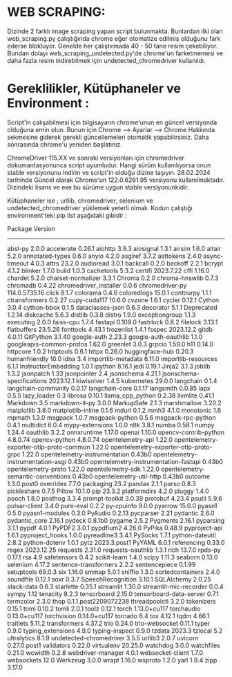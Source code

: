 # WEB SCRAPING:
Dizinde 2 farklı image scraping yapan script bulunmakta.
Bunlardan ilki olan web_scraping.py çalıştığında chrome eğer otomatize edilmiş olduğunu fark ederse blokluyor.
Genelde her çalıştırmada 40 - 50 tane resim çekebiliyor.
Bundan dolayı web_scraping_undetected.py'de chrome'un farketmemesi ve daha fazla 
    resim indirebilmek için undetected_chromedriver kullanıldı.

# Gereklilikler, Kütüphaneler ve Environment :
Script'in çalışabilmesi için bilgisayarın chrome'unun en güncel versiyonda olduğuna emin olun.
Bunun için Chrome --> Ayarlar --> Chrome Hakkında sekmesine giderek gerekli güncellemeleri otomatik yapabilirsiniz.
Daha sonrasında chrome'u yeniden başlatınız.

ChromeDriver 115.XX ve sonraki versiyonları için chromedriver dokumantasyonunca script uyumludur. Hangi sürüm kullanılıyorsa onun stable
versiyonunu indirin ve script'in olduğu dizine taşıyın.
28.02.2024 tarihinde Güncel olarak Chrome'un 122.0.6261.95 versiyonu kullanılmaktadır. Dizindeki lisans ve exe bu sürüme uygun stable versiyonunkidir.

Kütüphaneler ise ;
urllib, chromedriver, selenium ve undetected_chromedriver yüklemek yeterli olmalı.
Kodun çalıştığı environment'teki pip list aşağıdaki gibidir : 

Package                                  Version
---------------------------------------- --------------------
absl-py                                  2.0.0
accelerate                               0.26.1
aiohttp                                  3.9.3
aiosignal                                1.3.1
airsim                                   1.6.0
altair                                   5.2.0
annotated-types                          0.6.0
anyio                                    4.2.0
asgiref                                  3.7.2
asttokens                                2.4.0
async-timeout                            4.0.3
attrs                                    23.2.0
audioread                                3.0.1
backcall                                 0.2.0
backoff                                  2.2.1
bcrypt                                   4.1.2
blinker                                  1.7.0
build                                    1.0.3
cachetools                               5.3.2
certifi                                  2023.7.22
cffi                                     1.16.0
chardet                                  5.2.0
charset-normalizer                       3.3.1
Chroma                                   0.2.0
chroma-hnswlib                           0.7.3
chromadb                                 0.4.22
chromedriver_installer                   0.0.6
chromedriver-py                          114.0.5735.16
click                                    8.1.7
colorama                                 0.4.6
coloredlogs                              15.0.1
contourpy                                1.1.1
ctransformers                            0.2.27
cupy-cuda117                             10.6.0
cvzone                                   1.6.1
cycler                                   0.12.1
Cython                                   3.0.4
cython-bbox                              0.1.5
dataclasses-json                         0.6.3
decorator                                5.1.1
Deprecated                               1.2.14
diskcache                                5.6.3
distlib                                  0.3.8
distro                                   1.9.0
exceptiongroup                           1.1.3
executing                                2.0.0
faiss-cpu                                1.7.4
fastapi                                  0.109.0
fastrlock                                0.8.2
filelock                                 3.13.1
flatbuffers                              23.5.26
fonttools                                4.43.1
frozenlist                               1.4.1
fsspec                                   2023.12.2
gitdb                                    4.0.11
GitPython                                3.1.40
google-auth                              2.23.3
google-auth-oauthlib                     1.1.0
googleapis-common-protos                 1.62.0
greenlet                                 3.0.3
grpcio                                   1.59.0
h11                                      0.14.0
httpcore                                 1.0.2
httptools                                0.6.1
httpx                                    0.26.0
huggingface-hub                          0.20.3
humanfriendly                            10.0
idna                                     3.4
importlib-metadata                       6.11.0
importlib-resources                      6.1.1
InstructorEmbedding                      1.0.1
ipython                                  8.16.1
jedi                                     0.19.1
Jinja2                                   3.1.3
joblib                                   1.3.2
jsonpatch                                1.33
jsonpointer                              2.4
jsonschema                               4.21.1
jsonschema-specifications                2023.12.1
kiwisolver                               1.4.5
kubernetes                               29.0.0
langchain                                0.1.4
langchain-community                      0.0.17
langchain-core                           0.1.17
langsmith                                0.0.85
lapx                                     0.5.5
lazy_loader                              0.3
librosa                                  0.10.1
llama_cpp_python                         0.2.38
llvmlite                                 0.41.1
Markdown                                 3.5
markdown-it-py                           3.0.0
MarkupSafe                               2.1.3
marshmallow                              3.20.2
matplotlib                               3.8.0
matplotlib-inline                        0.1.6
mdurl                                    0.1.2
mmh3                                     4.1.0
monotonic                                1.6
mpmath                                   1.3.0
msgpack                                  1.0.7
msgpack-python                           0.5.6
msgpack-rpc-python                       0.4.1
multidict                                6.0.4
mypy-extensions                          1.0.0
nltk                                     3.8.1
numba                                    0.58.1
numpy                                    1.24.4
oauthlib                                 3.2.2
onnxruntime                              1.17.0
openai                                   1.10.0
opencv-contrib-python                    4.8.0.74
opencv-python                            4.8.0.74
opentelemetry-api                        1.22.0
opentelemetry-exporter-otlp-proto-common 1.22.0
opentelemetry-exporter-otlp-proto-grpc   1.22.0
opentelemetry-instrumentation            0.43b0
opentelemetry-instrumentation-asgi       0.43b0
opentelemetry-instrumentation-fastapi    0.43b0
opentelemetry-proto                      1.22.0
opentelemetry-sdk                        1.22.0
opentelemetry-semantic-conventions       0.43b0
opentelemetry-util-http                  0.43b0
outcome                                  1.3.0.post0
overrides                                7.7.0
packaging                                23.2
pandas                                   2.1.1
parso                                    0.8.3
pickleshare                              0.7.5
Pillow                                   10.1.0
pip                                      23.3.2
platformdirs                             4.2.0
pluggy                                   1.4.0
pooch                                    1.8.0
posthog                                  3.3.4
prompt-toolkit                           3.0.39
protobuf                                 4.23.4
psutil                                   5.9.6
pulsar-client                            3.4.0
pure-eval                                0.2.2
py-cpuinfo                               9.0.0
pyarrow                                  15.0.0
pyasn1                                   0.5.0
pyasn1-modules                           0.3.0
PyAudio                                  0.2.13
pycparser                                2.21
pydantic                                 2.6.0
pydantic_core                            2.16.1
pydeck                                   0.8.1b0
pygame                                   2.5.2
Pygments                                 2.16.1
pyparsing                                3.1.1
pypdf                                    4.0.1
PyPDF2                                   3.0.1
pypdfium2                                4.26.0
PyPika                                   0.48.9
pyproject-api                            1.6.1
pyproject_hooks                          1.0.0
pyreadline3                              3.4.1
PySocks                                  1.7.1
python-dateutil                          2.8.2
python-dotenv                            1.0.1
pytz                                     2023.3.post1
PyYAML                                   6.0.1
referencing                              0.33.0
regex                                    2023.12.25
requests                                 2.31.0
requests-oauthlib                        1.3.1
rich                                     13.7.0
rpds-py                                  0.17.1
rsa                                      4.9
safetensors                              0.4.2
scikit-learn                             1.4.0
scipy                                    1.11.3
seaborn                                  0.13.0
selenium                                 4.17.2
sentence-transformers                    2.2.2
sentencepiece                            0.1.99
setuptools                               69.0.3
six                                      1.16.0
smmap                                    5.0.1
sniffio                                  1.3.0
sortedcontainers                         2.4.0
soundfile                                0.12.1
soxr                                     0.3.7
SpeechRecognition                        3.10.1
SQLAlchemy                               2.0.25
stack-data                               0.6.3
starlette                                0.35.1
streamlit                                1.30.0
streamlit-mic-recorder                   0.0.4
sympy                                    1.12
tenacity                                 8.2.3
tensorboard                              2.15.0
tensorboard-data-server                  0.7.1
termcolor                                2.3.0
thop                                     0.1.1.post2209072238
threadpoolctl                            3.2.0
tokenizers                               0.15.1
toml                                     0.10.2
tomli                                    2.0.1
toolz                                    0.12.1
torch                                    1.13.0+cu117
torchaudio                               0.13.0+cu117
torchvision                              0.14.0+cu117
tornado                                  6.4
tox                                      4.12.1
tqdm                                     4.66.1
traitlets                                5.11.2
transformers                             4.37.2
trio                                     0.24.0
trio-websocket                           0.11.1
typer                                    0.9.0
typing_extensions                        4.9.0
typing-inspect                           0.9.0
tzdata                                   2023.3
tzlocal                                  5.2
ultralytics                              8.1.9
undetected-chromedriver                  3.5.5
urllib3                                  2.0.7
uvicorn                                  0.27.0.post1
validators                               0.22.0
virtualenv                               20.25.0
watchdog                                 3.0.0
watchfiles                               0.21.0
wcwidth                                  0.2.8
webdriver-manager                        4.0.1
websocket-client                         1.7.0
websockets                               12.0
Werkzeug                                 3.0.0
wrapt                                    1.16.0
wsproto                                  1.2.0
yarl                                     1.9.4
zipp                                     3.17.0
